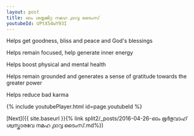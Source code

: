 ```yaml
---
layout: post
title: ഓം ശതൃജിറ്റ നമഹ ൧൦൮ ടൈംസ്
youtubeId: UPtX54wY93I
---
```

 
 
Helps get goodness, bliss and peace and God's blessings
 
Helps remain focused, help generate inner energy 
 
Helps boost physical and mental health 
 
Helps remain grounded and generates a sense of gratitude towards the greater power 
 
Helps reduce bad karma
 
 
 
 


{% include youtubePlayer.html id=page.youtubeId %}
 
[Next]({{ site.baseurl }}{% link  split2/_posts/2016-04-26-ഓം ഭൂർഭുവാഹ്‌ ശ്വസ്താരവേ നമഹ ൧൦൮ ടൈംസ്.md%})
 
